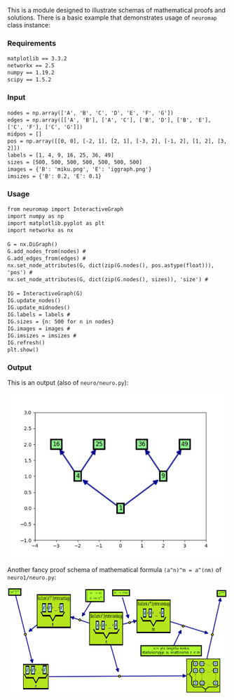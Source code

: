 This is a module designed to illustrate schemas of mathematical proofs and solutions.
There is a basic example that demonstrates usage of `neuromap` class instance: 

### Requirements

    matplotlib == 3.3.2
    networkx == 2.5
    numpy == 1.19.2
    scipy == 1.5.2

### Input

    nodes = np.array(['A', 'B', 'C', 'D', 'E', 'F', 'G'])
    edges = np.array([['A', 'B'], ['A', 'C'], ['B', 'D'], ['B', 'E'], ['C', 'F'], ['C', 'G']])
    midpos = []
    pos = np.array([[0, 0], [-2, 1], [2, 1], [-3, 2], [-1, 2], [1, 2], [3, 2]])
    labels = [1, 4, 9, 16, 25, 36, 49]
    sizes = [500, 500, 500, 500, 500, 500, 500]
    images = {'B': 'miku.png', 'E': 'iggraph.png'}
    imsizes = {'B': 0.2, 'E': 0.1}
    
### Usage
    from neuromap import InteractiveGraph
    import numpy as np
    import matplotlib.pyplot as plt
    import networkx as nx
    
    G = nx.DiGraph()
    G.add_nodes_from(nodes) #
    G.add_edges_from(edges) #
    nx.set_node_attributes(G, dict(zip(G.nodes(), pos.astype(float))), 'pos') #
    nx.set_node_attributes(G, dict(zip(G.nodes(), sizes)), 'size') #
    
    IG = InteractiveGraph(G)
    IG.update_nodes()
    IG.update_midnodes()
    IG.labels = labels #
    IG.sizes = {n: 500 for n in nodes}
    IG.images = images #
    IG.imsizes = imsizes #
    IG.refresh()
    plt.show()
    
### Output
This is an output (also of `neuro/neuro.py`):

![](neuro/neuro_output.png)

Another fancy proof schema of mathematical formula `(a^n)^m = a^(nm)` of `neuro1/neuro.py`:

![](neuro1/neuro_output.png)



   